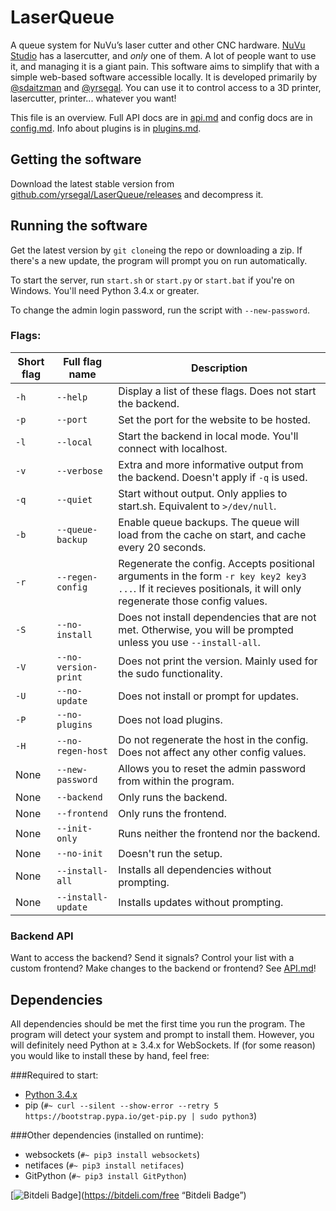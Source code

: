 # LaserQueue
A queue system for NuVu’s laser cutter and other CNC hardware. [NuVu Studio](https://cambridge.nuvustudio.com/discover) has a lasercutter, and *only* one of them. A lot of people want to use it, and managing it is a giant pain. This software aims to simplify that with a simple web-based software accessible locally. It is developed primarily by [@sdaitzman](https://github.com/sdaitzman) and [@yrsegal](https://github.com/yrsegal). You can use it to control access to a 3D printer, lasercutter, printer... whatever you want!

This file is an overview. Full API docs are in [api.md](./API.md) and config docs are in [config.md](./www/config.md). Info about plugins is in [plugins.md](./plugins/plugins.md).

## Getting the software
Download the latest stable version from [github.com/yrsegal/LaserQueue/releases](https://github.com/yrsegal/LaserQueue/releases) and decompress it.

## Running the software

Get the latest version by `git clone`ing the repo or downloading a zip. If there's a new update, the program will prompt you on run automatically.  

To start the server, run `start.sh` or `start.py` or `start.bat` if you're on Windows. You'll need Python 3.4.x or greater.

To change the admin login password, run the script with `--new-password`.

### Flags:
| Short flag | Full flag name | Description |
|------------|----------------|-------------|
|`-h`|`--help`|Display a list of these flags. Does not start the backend.|
|`-p`|`--port`|Set the port for the website to be hosted.|
|`-l`|`--local`|Start the backend in local mode. You'll connect with localhost.|
|`-v`|`--verbose`|Extra and more informative output from the backend. Doesn't apply if `-q` is used.|
|`-q`|`--quiet`|Start without output. Only applies to start.sh. Equivalent to `>/dev/null`.|
|`-b`|`--queue-backup`|Enable queue backups. The queue will load from the cache on start, and cache every 20 seconds.|
|`-r`|`--regen-config`|Regenerate the config. Accepts positional arguments in the form `-r key key2 key3 ...`. If it recieves positionals, it will only regenerate those config values.|
|`-S`|`--no-install`|Does not install dependencies that are not met. Otherwise, you will be prompted unless you use `--install-all`.|
|`-V`|`--no-version-print`|Does not print the version. Mainly used for the sudo functionality.|
|`-U`|`--no-update`|Does not install or prompt for updates.|
|`-P`|`--no-plugins`|Does not load plugins.|
|`-H`|`--no-regen-host`|Do not regenerate the host in the config. Does not affect any other config values.|
|None|`--new-password`|Allows you to reset the admin password from within the program.|
|None|`--backend`|Only runs the backend.|
|None|`--frontend`|Only runs the frontend.|
|None|`--init-only`|Runs neither the frontend nor the backend.|
|None|`--no-init`|Doesn't run the setup.|
|None|`--install-all`|Installs all dependencies without prompting.|
|None|`--install-update`|Installs updates without prompting.|

### Backend API
Want to access the backend? Send it signals? Control your list with a custom frontend? Make changes to the backend or frontend? See [API.md](API.md)!

## Dependencies

All dependencies should be met the first time you run the program. The program will detect your system and prompt to install them. However, you will definitely need Python at ≥ 3.4.x for WebSockets. If (for some reason) you would like to install these by hand, feel free:

###Required to start:  
- [Python 3.4.x](https://www.python.org/downloads/)
- pip (`#~ curl --silent --show-error --retry 5 https://bootstrap.pypa.io/get-pip.py | sudo python3`)

###Other dependencies (installed on runtime):  
- websockets (`#~ pip3 install websockets`)
- netifaces (`#~ pip3 install netifaces`)
- GitPython (`#~ pip3 install GitPython`)

[![Bitdeli Badge](https://d2weczhvl823v0.cloudfront.net/yrsegal/laserqueue/trend.png)](https://bitdeli.com/free “Bitdeli Badge”)
